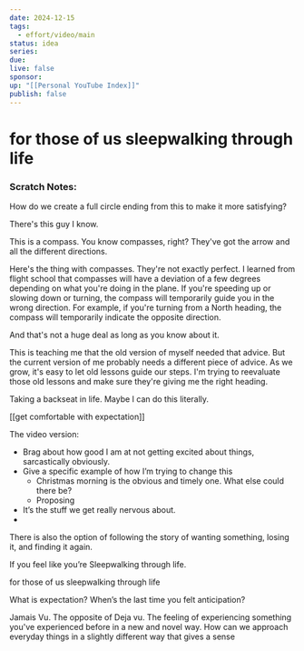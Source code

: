```yaml
---
date: 2024-12-15
tags:
  - effort/video/main
status: idea
series: 
due: 
live: false
sponsor: 
up: "[[Personal YouTube Index]]"
publish: false
---
```

# for those of us sleepwalking through life













### Scratch Notes:


How do we create a full circle ending from this to make it more satisfying?



There's this guy I know. 




This is a compass. You know compasses, right? They've got the arrow and all the different directions. 

Here's the thing with compasses. They're not exactly perfect. I learned from flight school that compasses will have a deviation of a few degrees depending on what you're doing in the plane. If you're speeding up or slowing down or turning, the compass will temporarily guide you in the wrong direction. For example, if you're turning from a North heading, the compass will temporarily indicate the opposite direction.

And that's not a huge deal as long as you know about it.



This is teaching me that the old version of myself needed that advice. But the current version of me probably needs a different piece of advice. As we grow, it's easy to let old lessons guide our steps. I'm trying to reevaluate those old lessons and make sure they're giving me the right heading.





Taking a backseat in life. Maybe I can do this literally.




[[get comfortable with expectation]]

The video version:
- Brag about how good I am at not getting excited about things, sarcastically obviously.
- Give a specific example of how I’m trying to change this
	- Christmas morning is the obvious and timely one. What else could there be?
	- Proposing
- It’s the stuff we get really nervous about. 
- 

There is also the option of following the story of wanting something, losing it, and finding it again.


If you feel like you’re Sleepwalking through life.

for those of us sleepwalking through life


What is expectation? 
When’s the last time you felt anticipation?




Jamais Vu. The opposite of Deja vu. The feeling of experiencing something you've experienced before in a new and novel way.
How can we approach everyday things in a slightly different way that gives a sense 